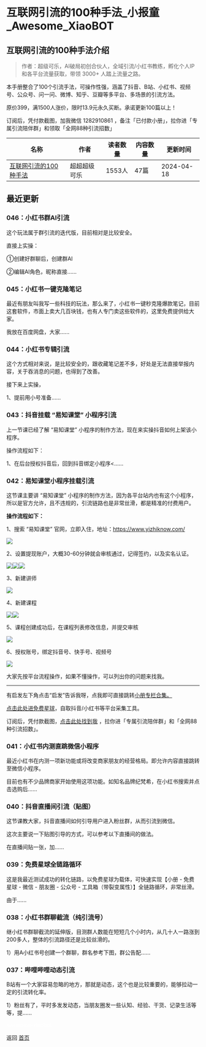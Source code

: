 # 互联网引流的100种手法_小报童_Awesome_XiaoBOT

## 互联网引流的100种手法介绍
> 作者：超级可乐，AI破局初创合伙人，全域引流/小红书教练，孵化个人IP和各平台流量获取，带领 3000+ 人踏上流量之路。    
    
本手册整合了100个引流手法，可操作性强，涵盖了抖音、B站、小红书、视频号、公众号、问一问、微博、知乎、豆瓣等多平台、多场景的引流方法。    
    
原价399，满1500人涨价，限时13.9元永久买断。承诺更新100篇以上！    
    
订阅后，凭付款截图，加我微信 1282910861 ，备注「已付款小册」，拉你进「专属引流陪伴群」和领取「全网88种引流招数」  
  


|名称|作者|读者数量|内容数量|更新时间|
|---|---|---|---|---|
|[互联网引流的100种手法](https://xiaobot.net/p/sjnm78?refer=0b133df9-27dc-423b-8101-639049001c13)|超超超级可乐|1553人|47篇|2024-04-18|

## 最近更新
### 046：小红书群AI引流

这个玩法属于群引流的迭代版，目前相对是比较安全。

直接上实操：

①创建好群聊后，创建群AI

②编辑AI角色，昵称直接......

### 045：小红书一键克隆笔记

最近有朋友叫我写一些科技的玩法，那么来了，小红书一键秒克隆爆款笔记，目前这套软件，市面上卖大几百块钱，也有人专门卖这些软件的，这里免费提供给大家。

我放在百度网盘，大家......

### 044：小红书专辑引流

这个方式相对来说，是比较安全的，跟收藏笔记差不多，好处是无法直接举报内容，关于吞消息的问题，也得到了改善。

接下来上实操，

1、提前用小号准备......

### 043：抖音挂载 “易知课堂” 小程序引流

上一节课已经了解 “易知课堂” 小程序的制作方法，现在来实操抖音如何上架该小程序。

操作流程如下：

1、在后台授权抖音后，回到抖音绑定小程序<......

### 042：易知课堂小程序挂载引流

这节课主要讲 “易知课堂” 小程序的制作方法，因为各平台站内也有这个小程序，所以是官方允许，且不违规的，引流链路也是非常丝滑，都是精准的付费用户。

**操作流程如下：**

1、搜索 “易知课堂” 官网，立即入住，地址：<https://www.yizhiknow.com/>

![](https://static.xiaobot.net/file/2024-03-14/359242/87f758dd74378c58ecfb08b6eb396947.png)

2、设置提现账户，大概30-60分钟就会审核通过，记得签约，以及实名认证。

![](https://static.xiaobot.net/file/2024-03-16/359242/8040c8ddfe314f5a244896f02568f7b5.png)![](https://static.xiaobot.net/file/2024-03-16/359242/2640e0390fa50f67a78f613c0b7291a4.png)![](https://static.xiaobot.net/file/2024-03-16/359242/bd9a1df7064a619fe8cd3f0e8f6cb66a.png)

3、新建讲师

![](https://static.xiaobot.net/file/2024-03-16/359242/5cfbfb8ff69e25a19edf2b292bb80c37.png)

4、新建课程

![](https://static.xiaobot.net/file/2024-03-16/359242/faef5ee94c8aa41b91aef2748bc0d5ed.png)![](https://static.xiaobot.net/file/2024-03-16/359242/7f760eaca4a4b1df3cd76b53773a68ac.png)

5、课程创建成功后，在课程列表修改信息，并提交审核

![](https://static.xiaobot.net/file/2024-03-16/359242/3fdb02bf2a176119185ffbb28ff2322c.png)

6、授权账号，绑定抖音号、快手号、视频号

![](https://static.xiaobot.net/file/2024-03-16/359242/8eef9567c2159c3e987876b8144d8184.png)

大家先按平台流程操作，如果不懂操作，可以列出你的问题来找我。

* * *

有启发左下角点击“启发”告诉我呀，点我即可直接跳转[小册专栏合集。](https://xiaobot.net/post/279414f9-91d4-4bca-9ac4-449ac1cd35c7)

[点击此处进免费星球](https://t.zsxq.com/18OybJ2pm)，自取抖音/小红书等平台采集工具。

订阅后，凭付款截图，[点击此处找到我](https://xiaobot.net/post/279414f9-91d4-4bca-9ac4-449ac1cd35c7)
，拉你进「专属引流陪伴群」和「全网88种引流招数」。

### 041：小红书内测直跳微信小程序

最近小红书在内测一项新功能或将改变商家朋友的经营格局。即允许内容直接跳转至微信小程序。

目前也有不少品牌商家开始使用这项功能。如知名品牌纪梵希，在小红书搜索并点击选购后......

### 040：抖音直播间引流（贴图）

这节课教大家，抖音直播间如何引导用户进入粉丝群，从而引流到微信。

这次主要说一下贴图引导的方式，可以参考以下直播间的做法。

在直播间贴一张，加......

### 039：免费星球全链路循环

这是我最近测试成功的转化链路，以免费星球为载体，可快速实现【小册 - 免费星球 - 微信 - 朋友圈 - 公众号 -
工具箱（带裂变属性）】全链路循环，非常丝滑。

由于......

### 038：小红书群聊截流（纯引流号）

继小红书群聊截流的延伸版，目测群人数能在短短几个小时内，从几十人一路涨到200多人，整体的引流路径还是比较丝滑的。

1）用A小红书号创建一个群聊，群名参考下图，群公告配......

### 037：哔哩哔哩动态引流

B站有一个大家容易忽略的地方，那就是动态，这个也是比较重要的，能够拉动一定的引流转化率。

1）粉丝有了，平时多发发动态，当朋友圈发一些认知、经验、干货、记录生活等等，提......


<a href="https://github.com/Reno9527/awesome-xiaobot" style="color: white; text-decoration: none;">awesome-xiaobot</a>

返回 [首页](../README.md)
